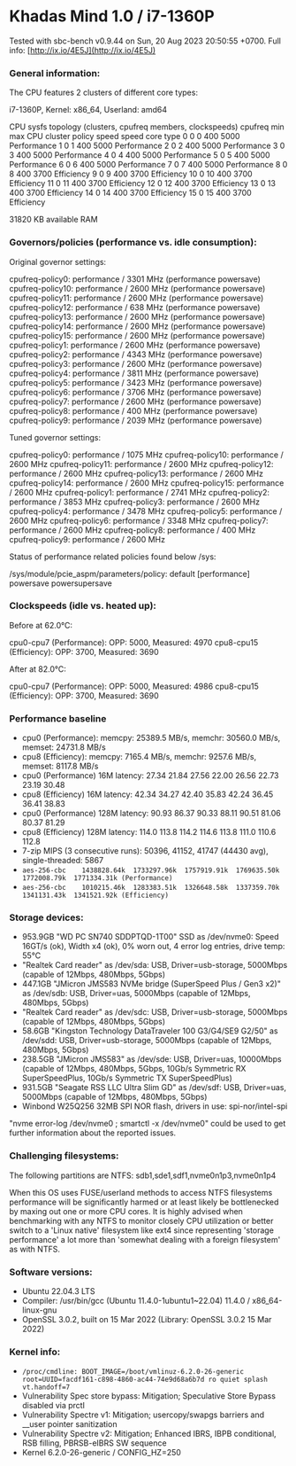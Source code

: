 # Khadas Mind 1.0 / i7-1360P

Tested with sbc-bench v0.9.44 on Sun, 20 Aug 2023 20:50:55 +0700. Full info: [http://ix.io/4E5J](http://ix.io/4E5J)

### General information:

The CPU features 2 clusters of different core types:

   i7-1360P, Kernel: x86_64, Userland: amd64

   CPU sysfs topology (clusters, cpufreq members, clockspeeds)
                    cpufreq   min    max
    CPU    cluster  policy   speed  speed   core type
     0        0        0      400    5000   Performance
     1        0        1      400    5000   Performance
     2        0        2      400    5000   Performance
     3        0        3      400    5000   Performance
     4        0        4      400    5000   Performance
     5        0        5      400    5000   Performance
     6        0        6      400    5000   Performance
     7        0        7      400    5000   Performance
     8        0        8      400    3700   Efficiency
     9        0        9      400    3700   Efficiency
    10        0       10      400    3700   Efficiency
    11        0       11      400    3700   Efficiency
    12        0       12      400    3700   Efficiency
    13        0       13      400    3700   Efficiency
    14        0       14      400    3700   Efficiency
    15        0       15      400    3700   Efficiency

31820 KB available RAM

### Governors/policies (performance vs. idle consumption):

Original governor settings:

   cpufreq-policy0: performance / 3301 MHz (performance powersave)
   cpufreq-policy10: performance / 2600 MHz (performance powersave)
   cpufreq-policy11: performance / 2600 MHz (performance powersave)
   cpufreq-policy12: performance / 638 MHz (performance powersave)
   cpufreq-policy13: performance / 2600 MHz (performance powersave)
   cpufreq-policy14: performance / 2600 MHz (performance powersave)
   cpufreq-policy15: performance / 2600 MHz (performance powersave)
   cpufreq-policy1: performance / 2600 MHz (performance powersave)
   cpufreq-policy2: performance / 4343 MHz (performance powersave)
   cpufreq-policy3: performance / 2600 MHz (performance powersave)
   cpufreq-policy4: performance / 3811 MHz (performance powersave)
   cpufreq-policy5: performance / 3423 MHz (performance powersave)
   cpufreq-policy6: performance / 3706 MHz (performance powersave)
   cpufreq-policy7: performance / 2600 MHz (performance powersave)
   cpufreq-policy8: performance / 400 MHz (performance powersave)
   cpufreq-policy9: performance / 2039 MHz (performance powersave)

Tuned governor settings:

   cpufreq-policy0: performance / 1075 MHz
   cpufreq-policy10: performance / 2600 MHz
   cpufreq-policy11: performance / 2600 MHz
   cpufreq-policy12: performance / 2600 MHz
   cpufreq-policy13: performance / 2600 MHz
   cpufreq-policy14: performance / 2600 MHz
   cpufreq-policy15: performance / 2600 MHz
   cpufreq-policy1: performance / 2741 MHz
   cpufreq-policy2: performance / 3853 MHz
   cpufreq-policy3: performance / 2600 MHz
   cpufreq-policy4: performance / 3478 MHz
   cpufreq-policy5: performance / 2600 MHz
   cpufreq-policy6: performance / 3348 MHz
   cpufreq-policy7: performance / 2600 MHz
   cpufreq-policy8: performance / 400 MHz
   cpufreq-policy9: performance / 2600 MHz

Status of performance related policies found below /sys:

   /sys/module/pcie_aspm/parameters/policy: default [performance] powersave powersupersave

### Clockspeeds (idle vs. heated up):

Before at 62.0°C:

   cpu0-cpu7 (Performance): OPP: 5000, Measured: 4970 
   cpu8-cpu15 (Efficiency): OPP: 3700, Measured: 3690 

After at 82.0°C:

   cpu0-cpu7 (Performance): OPP: 5000, Measured: 4986 
   cpu8-cpu15 (Efficiency): OPP: 3700, Measured: 3690 

### Performance baseline

 * cpu0 (Performance): memcpy: 25389.5 MB/s, memchr: 30560.0 MB/s, memset: 24731.8 MB/s
 * cpu8 (Efficiency): memcpy: 7165.4 MB/s, memchr: 9257.6 MB/s, memset: 8117.8 MB/s
 * cpu0 (Performance) 16M latency: 27.34 21.84 27.56 22.00 26.56 22.73 23.19 30.48 
 * cpu8 (Efficiency) 16M latency: 42.34 34.27 42.40 35.83 42.24 36.45 36.41 38.83 
 * cpu0 (Performance) 128M latency: 90.93 86.37 90.33 88.11 90.51 81.06 80.37 81.29 
 * cpu8 (Efficiency) 128M latency: 114.0 113.8 114.2 114.6 113.8 111.0 110.6 112.8 
 * 7-zip MIPS (3 consecutive runs): 50396, 41152, 41747 (44430 avg), single-threaded: 5867
 * `aes-256-cbc    1438828.64k  1733297.96k  1757919.91k  1769635.50k  1772008.79k  1771334.31k (Performance)`
 * `aes-256-cbc    1010215.46k  1283383.51k  1326648.58k  1337359.70k  1341131.43k  1341521.92k (Efficiency)`

### Storage devices:

 * 953.9GB "WD PC SN740 SDDPTQD-1T00" SSD as /dev/nvme0: Speed 16GT/s (ok), Width x4 (ok), 0% worn out, 4 error log entries, drive temp: 55°C
 * "Realtek Card reader" as /dev/sda: USB, Driver=usb-storage, 5000Mbps (capable of 12Mbps, 480Mbps, 5Gbps)
 * 447.1GB "JMicron JMS583 NVMe bridge (SuperSpeed Plus / Gen3 x2)" as /dev/sdb: USB, Driver=uas, 5000Mbps (capable of 12Mbps, 480Mbps, 5Gbps)
 * "Realtek Card reader" as /dev/sdc: USB, Driver=usb-storage, 5000Mbps (capable of 12Mbps, 480Mbps, 5Gbps)
 * 58.6GB "Kingston Technology DataTraveler 100 G3/G4/SE9 G2/50" as /dev/sdd: USB, Driver=usb-storage, 5000Mbps (capable of 12Mbps, 480Mbps, 5Gbps)
 * 238.5GB "JMicron JMS583" as /dev/sde: USB, Driver=uas, 10000Mbps (capable of 12Mbps, 480Mbps, 5Gbps, 10Gb/s Symmetric RX SuperSpeedPlus, 10Gb/s Symmetric TX SuperSpeedPlus)
 * 931.5GB "Seagate RSS LLC Ultra Slim GD" as /dev/sdf: USB, Driver=uas, 5000Mbps (capable of 12Mbps, 480Mbps, 5Gbps)
 * Winbond W25Q256 32MB SPI NOR flash, drivers in use: spi-nor/intel-spi

"nvme error-log /dev/nvme0 ; smartctl -x /dev/nvme0" could be used to get further information about the reported issues.

### Challenging filesystems:

The following partitions are NTFS: sdb1,sde1,sdf1,nvme0n1p3,nvme0n1p4

When this OS uses FUSE/userland methods to access NTFS filesystems performance
will be significantly harmed or at least likely be bottlenecked by maxing out
one or more CPU cores. It is highly advised when benchmarking with any NTFS to
monitor closely CPU utilization or better switch to a 'Linux native' filesystem
like ext4 since representing 'storage performance' a lot more than 'somewhat
dealing with a foreign filesystem' as with NTFS.

### Software versions:

 * Ubuntu 22.04.3 LTS
 * Compiler: /usr/bin/gcc (Ubuntu 11.4.0-1ubuntu1~22.04) 11.4.0 / x86_64-linux-gnu
 * OpenSSL 3.0.2, built on 15 Mar 2022 (Library: OpenSSL 3.0.2 15 Mar 2022)    

### Kernel info:

 * `/proc/cmdline: BOOT_IMAGE=/boot/vmlinuz-6.2.0-26-generic root=UUID=facdf161-c898-4860-ac44-74e9d68a6b7d ro quiet splash vt.handoff=7`
 * Vulnerability Spec store bypass: Mitigation; Speculative Store Bypass disabled via prctl
 * Vulnerability Spectre v1:        Mitigation; usercopy/swapgs barriers and __user pointer sanitization
 * Vulnerability Spectre v2:        Mitigation; Enhanced IBRS, IBPB conditional, RSB filling, PBRSB-eIBRS SW sequence
 * Kernel 6.2.0-26-generic / CONFIG_HZ=250
